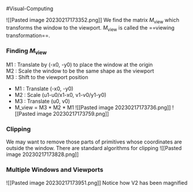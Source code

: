 #Visual-Computing 

![[Pasted image 20230217173352.png]]
We find the matrix $M_{\text{view}}$ which transforms the window to the viewport.
$M_{\text{view}}$ is called the ==viewing transformation==.

### Finding $M_{\text{view}}$
M1 : Translate by (-x0, -y0) to place the window at the origin  
M2 : Scale the window to be the same shape as the viewport  
M3 : Shift to the viewport position

- M1 : Translate (-x0, -y0)  
- M2 : Scale (u1-u0/x1-x0, v1-v0/y1-y0)  
- M3 : Translate (u0, v0)  
- M_view = M3 * M2 * M1
![[Pasted image 20230217173736.png]]
![[Pasted image 20230217173759.png]]

### Clipping
We may want to remove those parts of primitives whose coordinates are outside the window.
There are standard algorithms for clipping
![[Pasted image 20230217173828.png]]

### Multiple Windows and Viewports
![[Pasted image 20230217173951.png]]
Notice how V2 has been magnified